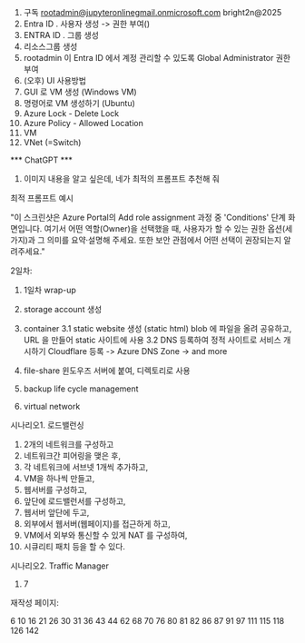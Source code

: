 


1. 구독 
   rootadmin@jupyteronlinegmail.onmicrosoft.com
   bright2n@2025
2. Entra ID . 사용자 생성 -> 권한 부여() 
3. ENTRA ID . 그룹 생성
4. 리소스그룹 생성
5. rootadmin 이 Entra ID 에서 계정 관리할 수 있도록 Global Administrator 권한 부여
6. (오후) UI 사용방법
7. GUI 로 VM 생성 (Windows VM)
8. 명령어로 VM 생성하기 (Ubuntu)
9. Azure Lock - Delete Lock
10. Azure Policy - Allowed Location
11. VM
12. VNet (=Switch)


*** ChatGPT ***

1) 이미지 내용을 알고 싶은데, 네가 최적의 프롬프트 추천해 줘

최적 프롬프트 예시

"이 스크린샷은 Azure Portal의 Add role assignment 과정 중 'Conditions' 단계 화면입니다. 여기서 어떤 역할(Owner)을 선택했을 때, 사용자가 할 수 있는 권한 옵션(세 가지)과 그 의미를 요약·설명해 주세요. 또한 보안 관점에서 어떤 선택이 권장되는지 알려주세요."








2일차:

1. 1일차 wrap-up
2. storage account 생성
3. container
3.1 static website 생성 (static html)
   blob 에 파일을 올려 공유하고, URL 을 만들어 static 사이트에 사용
3.2 DNS 등록하여 정적 사이트로 서비스 개시하기
   Cloudflare 등록 -> Azure DNS Zone -> and more
4. file-share 
   윈도우즈 서버에 붙여, 디렉토리로 사용
5. backup 
   life cycle management

6. virtual network

시나리오1. 로드밸런싱
  1) 2개의 네트워크를 구성하고
  2) 네트워크간 피어링을 맺은 후,
  3) 각 네트워크에 서브넷 1개씩 추가하고,
  4) VM을 하나씩 만들고,
  5) 웹서버를 구성하고,
  6) 앞단에 로드밸런서를 구성하고,
  7) 웹서버 앞단에 두고,
  8) 외부에서 웹서버(웹페이지)를 접근하게 하고,
  9) VM에서 외부와 통신할 수 있게 NAT 를 구성하여,
  10) 시큐리티 패치 등을 할 수 있다.
   
시나리오2. Traffic Manager
  1. 7


재작성 페이지:

  6 10 16 21 26 30 31 36 43 44 62 68 70 76
  80 81 82 86 87 91 97 111 115 118  126 142